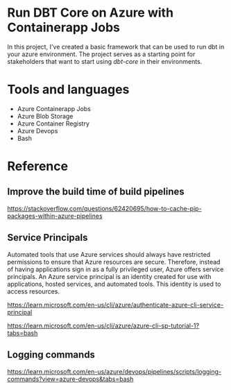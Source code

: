 # Run DBT Core on Azure with Containerapp Jobs
In this project, I've created a basic framework that can be used to run dbt in your azure environment. The project serves as a starting point for stakeholders that want to start using *dbt-core* in their environments.

# Tools and languages
- Azure Containerapp Jobs
- Azure Blob Storage
- Azure Container Registry
- Azure Devops
- Bash

# Reference
## Improve the build time of build pipelines
https://stackoverflow.com/questions/62420695/how-to-cache-pip-packages-within-azure-pipelines

## Service Principals
Automated tools that use Azure services should always have restricted permissions to ensure that Azure resources are secure. Therefore, instead of having applications sign in as a fully privileged user, Azure offers service principals. An Azure service principal is an identity created for use with applications, hosted services, and automated tools. This identity is used to access resources.

https://learn.microsoft.com/en-us/cli/azure/authenticate-azure-cli-service-principal

https://learn.microsoft.com/en-us/cli/azure/azure-cli-sp-tutorial-1?tabs=bash

## Logging commands
https://learn.microsoft.com/en-us/azure/devops/pipelines/scripts/logging-commands?view=azure-devops&tabs=bash
